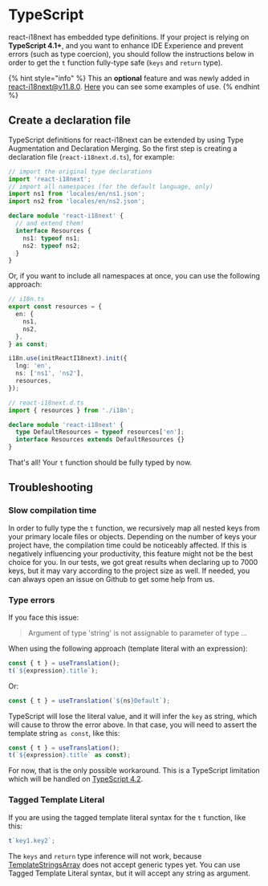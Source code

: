 # TypeScript

react-i18next has embedded type definitions. If your project is relying on **TypeScript 4.1+**, and you want to enhance IDE Experience and prevent errors (such as type coercion), you should follow the instructions below in order to get the `t` function fully-type safe (`keys` and `return` type).

{% hint style="info" %} This an **optional** feature and was newly added in react-i18next@v11.8.0. [Here](https://github.com/i18next/react-i18next/tree/master/example/react-typescript4.1) you can see some examples of use. {% endhint %}

## Create a declaration file

TypeScript definitions for react-i18next can be extended by using Type Augmentation and Declaration Merging.
So the first step is creating a declaration file (`react-i18next.d.ts`), for example:

```ts
// import the original type declarations
import 'react-i18next';
// import all namespaces (for the default language, only)
import ns1 from 'locales/en/ns1.json';
import ns2 from 'locales/en/ns2.json';

declare module 'react-i18next' {
  // and extend them!
  interface Resources {
    ns1: typeof ns1;
    ns2: typeof ns2;
  }
}
```

Or, if you want to include all namespaces at once, you can use the following approach:
```ts
// i18n.ts
export const resources = {
  en: {
    ns1,
    ns2,
  },
} as const;

i18n.use(initReactI18next).init({
  lng: 'en',
  ns: ['ns1', 'ns2'],
  resources,
});

// react-i18next.d.ts
import { resources } from './i18n';

declare module 'react-i18next' {
  type DefaultResources = typeof resources['en'];
  interface Resources extends DefaultResources {}
}
```

That's all! Your `t` function should be fully typed by now.

## Troubleshooting

### Slow compilation time

In order to fully type the `t` function, we recursively map all nested keys from your primary locale files or objects. Depending on the number of keys your project have, the compilation time could be noticeably affected. If this is negatively influencing your productivity, this feature might not be the best choice for you.
In our tests, we got great results when declaring up to 7000 keys, but it may vary according to the project size as well. If needed, you can always open an issue on Github to get some help from us.

### Type errors

If you face this issue:
> Argument of type 'string' is not assignable to parameter of type ...

When using the following approach (template literal with an expression):
```ts
const { t } = useTranslation();
t(`${expression}.title`);
```
Or:
```ts
const { t } = useTranslation(`${ns}Default`);
```

TypeScript will lose the literal value, and it will infer the `key` as string, which will cause to throw the error above. In that case, you will need to assert the template string `as const`, like this:
```ts
const { t } = useTranslation();
t(`${expression}.title` as const);
```

For now, that is the only possible workaround. This is a TypeScript limitation which will be handled on [TypeScript 4.2](https://devblogs.microsoft.com/typescript/announcing-typescript-4-2-beta/#smarter-type-alias-preservation).

### Tagged Template Literal

If you are using the tagged template literal syntax for the `t` function, like this:

```ts
t`key1.key2`;
```

The `keys` and `return` type inference will not work, because [TemplateStringsArray](https://github.com/microsoft/TypeScript/issues/33304) does not accept generic types yet. You can use Tagged Template Literal syntax, but it will accept any string as argument.
